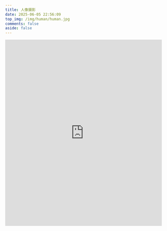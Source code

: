 ```yaml
---
title: 人像摄影
date: 2025-06-05 22:56:09
top_img: /img/human/human.jpg
comments: false
aside: false
---
```


<iframe src="https://gellery.ourexists.site/index.php?/category/1" width="100%" height="600px" frameborder="0"></iframe>